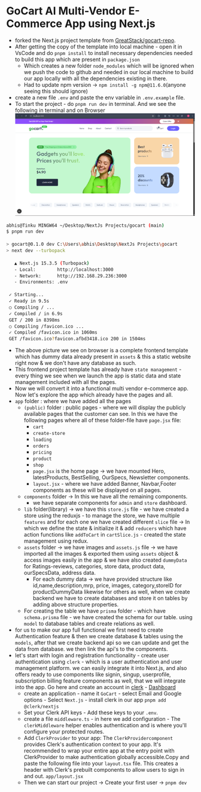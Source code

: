 # GoCart AI Multi-Vendor E-Commerce App using Next.js

- forked the Next.js project template from [GreatStack/gocart-repo](https://github.com/GreatStackDev/gocart).
- After getting the copy of the template into local machine - open it in VsCode and do `pnpm install` to install necessary dependencies needed to build this app which are present in `package.json`
  - Which creates a new folder `node_modules` which will be ignored when we push the code to github and needed in our local machine to build our app locally with all the dependencies existing in there.
  - Had to update npm version -> `npm install -g npm@11.6.0`(anyone seeing this should ignore)
- create a new file `.env` and paste the env variable in `.env.example` file.
- To start the project - do `pnpm run dev` in terminal. And we see the following in terminal and on Browser
  ![alt text](assets/app_landing_page_getting_started.png)

```bash
abhis@Tinku MINGW64 ~/Desktop/NextJs Projects/gocart (main)
$ pnpm run dev

> gocart@0.1.0 dev C:\Users\abhis\Desktop\NextJs Projects\gocart
> next dev --turbopack

   ▲ Next.js 15.3.5 (Turbopack)
   - Local:        http://localhost:3000
   - Network:      http://192.168.29.236:3000
   - Environments: .env

 ✓ Starting...
 ✓ Ready in 9.5s
 ○ Compiling / ...
 ✓ Compiled / in 6.9s
 GET / 200 in 8398ms
 ○ Compiling /favicon.ico ...
 ✓ Compiled /favicon.ico in 1060ms
 GET /favicon.ico?favicon.afbd3418.ico 200 in 1504ms
```

- The above picture we see on browser is a complete frontend template which has dummy data already present in `assets` & this a static website right now & we don't have any database as such.
- This frontend project template has already have `state management` - every thing we see when we launch the app is static data and state management included with all the pages.
- Now we will convert it into a functional multi vendor e-commerce app. Now let's explore the app which already have the pages and all.
- `app` folder : where we have added all the pages
  - `(public)` folder : public pages - where we will display the publicly available pages that the customer can see. In this we have the following pages where all of these folder-file have `page.jsx` file:
    - `cart`
    - `create-store`
    - `loading`
    - `orders`
    - `pricing`
    - `product`
    - `shop`
    - `page.jsx` is the home page -> we have mounted Hero, latestProducts, BestSelling, OurSpecs, Newsletter components.
    - `layout.jsx` - where we have added Banner, Navbar,Footer components as these will be displayed on all pages.
  - `components` folder -> In this we have all the remaining components.
    - we have separate components for `admin` and `store` dashboard.
  - `lib` folder(library) -> we have this `store.js` file - we have created a store using the reduxjs - to manage the store, we have multiple `features` and for each one we have created different `slice` file -> In which we define the state & initialize it & add `reducers` which have action functions like `addToCart` in `cartSlice.js` - created the state management using redux.
  - `assets` folder -> we have images and `assets.js` file -> we have imported all the images & exported them using `assets` object & access images easily in the app & we have also created `dummyData` for Ratings-reviews, categories, store data, product data, ourSpecsData, address data.
    - For each dummy data -> we have provided structure like id,name,description,mrp, price, images, category,storeID for productDummyData likewise for others as well, when we create backend we have to create databases and store it on tables by adding above structure properties.
  - For creating the table we have `prisma` folder - which have `schema.prisma` file - we have created the schema for our table. using `model` to database tables and create relations as well.
- for us to make our app full functional we first need to create Authentication feature & then we create database & tables using the `models`, after that we create backend api so we can update and get the data from database. we then link the api's to the components.
- let's start with login and registration functionality - create user authentication using `clerk` - which is a user authentication and user management platform. we can easily integrate it into Next.js, and also offers ready to use components like signin, singup, userprofile, subscription billing feature components as well, that we will integrate into the app. Go here and create an account in [clerk](https://clerk.com/nextjs-authentication) - [Dashboard](https://dashboard.clerk.com/apps)
  - create an application - name it `GoCart` - select Email and Google options - Select `Next.js` - install clerk in our app `pnpm add @clerk/nextjs`
  - Set your Clerk API keys - Add these keys to your `.env`.
  - create a file `middleware.ts` - in here we add configuration - The `clerkMiddleware` helper enables authentication and is where you'll configure your protected routes.
  - Add `ClerkProvider` to your app: The `ClerkProvidercomponent` provides Clerk's authentication context to your app. It's recommended to wrap your entire app at the entry point with ClerkProvider to make authentication globally accessible.Copy and paste the following file into your `layout.tsx` file. This creates a header with Clerk's prebuilt components to allow users to sign in and out. `app/layout.jsx`
  - Then we can start our project -> Create your first user -> `pnpm dev`


